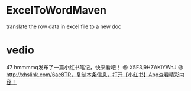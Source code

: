 # ExcelToWordMaven
translate the row data in excel file to a new doc
# vedio
47 hmmmmq发布了一篇小红书笔记，快来看吧！ 😆 X5F3j9HZAKlYWnJ 😆 http://xhslink.com/6ae8TR，复制本条信息，打开【小红书】App查看精彩内容！